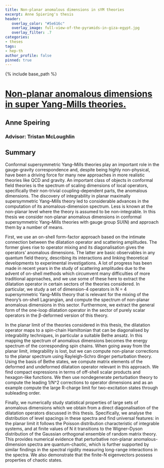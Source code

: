 ```yaml
---
title: Non-planar anomalous dimensions in sYM theories 
excerpt: Anne Spiering's thesis 
header:
   overlay_color: "#5e616c"
   overlay_image: full-view-of-the-pyramids-in-giza-egypt.jpg
   overlay_filter: .7
categories:
- theses
tags:
- hep-th
author_profile: false
pinned: true
---
```

{% include base_path %}

# [Non-planar anomalous dimensions in super Yang-Mills theories.](/images/Anne%20Spiering_Thesis.pdf)

## Anne Speiring 
### Advisor: Tristan McLoughlin

## Summary

Conformal supersymmetric Yang–Mills theories play an important role in the gauge-gravity correspondence and, despite being highly non-physical, have been a driving force for many new approaches in more realistic theories like QCD and gravity. An important class of objects in conformal field theories is the spectrum of scaling dimensions of local operators, specifically their non-trivial coupling-dependent parts, the anomalous dimensions. The discovery of integrability in planar maximally supersymmetric Yang–Mills theory led to considerable advances in the computation of its anomalous-dimension spectrum. Less is known at the non-planar level where the theory is assumed to be non-integrable. In this thesis we consider non-planar anomalous dimensions in conformal supersymmetric Yang–Mills theories with gauge group SU(N) and approach them by a number of means.

First, we use an on-shell form-factor approach based on the intimate connection between the dilatation operator and scattering amplitudes. The former gives rise to operator mixing and its diagonalisation gives the operators’ anomalous dimensions. The latter are basic observables in any quantum field theory, describing its interactions and linking theoretical developments to experimental investigations. A lot of progress has been made in recent years in the study of scattering amplitudes due to the advent of on-shell methods which circumvent many difficulties of more traditional approaches, and we use some of these here to extract the dilatation operator in certain sectors of the theories considered. In particular, we study a set of dimension-4 operators in N = 4 supersymmetric Yang–Mills theory that is relevant for the mixing of the theory’s on-shell Lagrangian, and compute the spectrum of non-planar anomalous dimensions in this sector. Furthermore, we extract the general form of the one-loop dilatation operator in the sector of purely scalar operators in the β-deformed version of this theory.

In the planar limit of the theories considered in this thesis, the dilatation operator maps to a spin-chain Hamiltonian that can be diagonalised by integrability techniques, in particular a suitable Bethe ansatz. In this mapping the spectrum of anomalous dimensions becomes the energy spectrum of the corresponding spin chains. When going away from the planar limit, integrability is lost, but we can compute non-planar corrections to the planar spectrum using Rayleigh–Schro ̈dinger perturbation theory.
Using the basis of Bethe states, we compute matrix elements of the deformed and undeformed dilatation operator relevant in this approach. We find compact expressions in terms of off-shell scalar products and hexagon-like functions. We then use nondegenerate perturbation theory to compute the leading 1/N^2 corrections to operator dimensions and as an example compute the large R-charge limit for two-excitation states through subleading order.

Finally, we numerically study statistical properties of large sets of anomalous dimensions which we obtain from a direct diagonalisation of the dilatation operators discussed in this thesis. Specifically, we analyse the distribution of level spacings in these spectra and find universal features: in the planar limit it follows the Poisson distribution characteristic of integrable systems, and at finite values of N it transitions to the Wigner–Dyson distribution of the Gaussian orthogonal ensemble of random matrix theory. This provides numerical evidence that perturbative non-planar anomalous-dimension spectra are quantum-chaotic, which is further supported by similar findings in the spectral rigidity measuring long-range interactions in the spectra. We also demonstrate that the finite-N eigenvectors possess properties of chaotic states.
